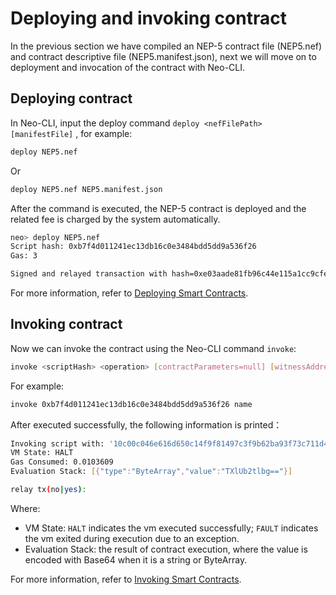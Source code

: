 # Deploying and invoking contract

In the previous section we have compiled an NEP-5 contract file (NEP5.nef) and contract descriptive file (NEP5.manifest.json), next we will move on to deployment and invocation of the contract with Neo-CLI.

## Deploying contract

In Neo-CLI, input the deploy command  `deploy <nefFilePath> [manifestFile]` , for example:

```bash
deploy NEP5.nef
```

Or

```bash
deploy NEP5.nef NEP5.manifest.json
```

After the command is executed, the NEP-5 contract is deployed and the related fee is charged by the system automatically.

```bash
neo> deploy NEP5.nef
Script hash: 0xb7f4d011241ec13db16c0e3484bdd5dd9a536f26
Gas: 3

Signed and relayed transaction with hash=0xe03aade81fb96c44e115a1cc9cfe984a9df4a283bd10aa0aefa7ebf3e296f757
```

For more information, refer to [Deploying Smart Contracts](../develop/deploy/deploy.md).

## Invoking contract

Now we can invoke the contract using the Neo-CLI command `invoke`:

```bash
invoke <scriptHash> <operation> [contractParameters=null] [witnessAddress=null]
```

For example:

```bash
invoke 0xb7f4d011241ec13db16c0e3484bdd5dd9a536f26 name
```

After executed successfully, the following information is printed：

```bash
Invoking script with: '10c00c046e616d650c14f9f81497c3f9b62ba93f73c711d41b1eeff50c2341627d5b52'
VM State: HALT
Gas Consumed: 0.0103609
Evaluation Stack: [{"type":"ByteArray","value":"TXlUb2tlbg=="}]

relay tx(no|yes):
```

Where:

- VM State: `HALT` indicates the vm executed successfully;  `FAULT` indicates the vm exited during execution due to an exception.
- Evaluation Stack: the result of contract execution, where the value is encoded with Base64 when it is a string or ByteArray.

For more information, refer to [Invoking Smart Contracts](../develop/deploy/invoke.md).
